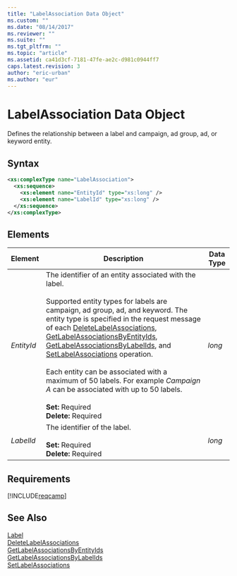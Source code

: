 ```yaml
---
title: "LabelAssociation Data Object"
ms.custom: ""
ms.date: "08/14/2017"
ms.reviewer: ""
ms.suite: ""
ms.tgt_pltfrm: ""
ms.topic: "article"
ms.assetid: ca41d3cf-7181-47fe-ae2c-d981c0944ff7
caps.latest.revision: 3
author: "eric-urban"
ms.author: "eur"
---
```

# LabelAssociation Data Object
Defines the relationship between a label and campaign, ad group, ad, or keyword entity.

## Syntax

```xml
<xs:complexType name="LabelAssociation">
  <xs:sequence>
    <xs:element name="EntityId" type="xs:long" />
    <xs:element name="LabelId" type="xs:long" />
  </xs:sequence>
</xs:complexType>
```

## <a name="Elements"></a>Elements

|Element|Description|Data Type|
|-----------|---------------|-------------|
|*EntityId*|The identifier of an entity associated with the label.<br/><br/>Supported entity types for labels are campaign, ad group, ad, and keyword. The entity type is specified in the request message of each [DeleteLabelAssociations](../campaign-api/deletelabelassociations-service-operation.md), [GetLabelAssociationsByEntityIds](../campaign-api/getlabelassociationsbyentityids-service-operation.md), [GetLabelAssociationsByLabelIds](../campaign-api/getlabelassociationsbylabelids-service-operation.md), and [SetLabelAssociations](../campaign-api/setlabelassociations-service-operation.md) operation.<br/><br/>Each entity can be associated with a maximum of 50 labels. For example *Campaign A* can be associated with up to 50 labels.<br/><br/>**Set:** Required<br/>**Delete:** Required|*long*|
|*LabelId*|The identifier of the label.<br/><br/>**Set:** Required<br/>**Delete:** Required|*long*|

## Requirements
[!INCLUDE[reqcamp](../campaign-api/includes/reqcamp.md)]
## See Also
[Label](../campaign-api/label-data-object.md)  
[DeleteLabelAssociations](../campaign-api/deletelabelassociations-service-operation.md)  
[GetLabelAssociationsByEntityIds](../campaign-api/getlabelassociationsbyentityids-service-operation.md)  
[GetLabelAssociationsByLabelIds](../campaign-api/getlabelassociationsbylabelids-service-operation.md)  
[SetLabelAssociations](../campaign-api/setlabelassociations-service-operation.md)  
